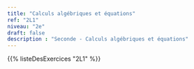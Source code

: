 ```yaml
---
title: "Calculs algébriques et équations"
ref: "2L1"
niveau: "2e"
draft: false
description : "Seconde - Calculs algébriques et équations"
---
```


{{% listeDesExercices "2L1" %}}
